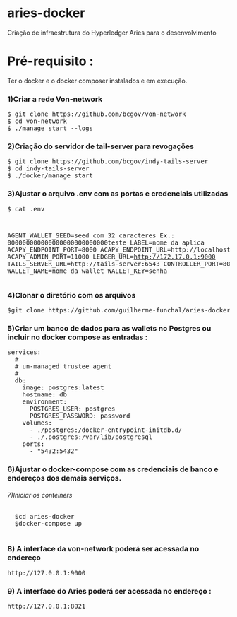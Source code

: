 # aries-docker

Criação de infraestrutura do Hyperledger Aries para o desenvolvimento

# Pré-requisito : 
Ter o docker e o docker composer instalados e em execução.

### 1)Criar a rede Von-network
<pre>
$ git clone https://github.com/bcgov/von-network
$ cd von-network
$ ./manage start --logs
</pre>

### 2)Criação do servidor de tail-server para revogações
<pre>
$ git clone https://github.com/bcgov/indy-tails-server
$ cd indy-tails-server
$ ./docker/manage start
</pre>

### 3)Ajustar o arquivo .env com as portas e credenciais utilizadas
<pre>
$ cat .env
</pre><pre>
AGENT_WALLET_SEED=seed com 32 caracteres Ex.: 000000000000000000000000000teste
LABEL=nome da aplica
ACAPY_ENDPOINT_PORT=8000
ACAPY_ENDPOINT_URL=http://localhost:8000/
ACAPY_ADMIN_PORT=11000
LEDGER_URL=http://172.17.0.1:9000
TAILS_SERVER_URL=http://tails-server:6543
CONTROLLER_PORT=8080
WALLET_NAME=nome da wallet
WALLET_KEY=senha
</pre>

### 4)Clonar o diretório com os arquivos
<pre>$git clone https://github.com/guilherme-funchal/aries-docker.git</pre>

### 5)Criar um banco de dados para as wallets no Postgres ou incluir no docker compose as entradas : 
<pre>
services:
  #
  # un-managed trustee agent
  #
  db:
    image: postgres:latest
    hostname: db
    environment:
      POSTGRES_USER: postgres
      POSTGRES_PASSWORD: password
    volumes:
      - ./postgres:/docker-entrypoint-initdb.d/
      - ./.postgres:/var/lib/postgresql
    ports:
      - "5432:5432"
</pre>
### 6)Ajustar o docker-compose com as credenciais de banco e endereços dos demais serviços.
  
###### 7)Iniciar os conteiners
  <pre>
  $cd aries-docker
  $docker-compose up
  </pre>
  
### 8) A interface da von-network poderá ser acessada no endereço 
<pre>http://127.0.0.1:9000</pre>
  
### 9) A interface do Aries poderá ser acessada no endereço :
<pre>http://127.0.0.1:8021</pre>


  
